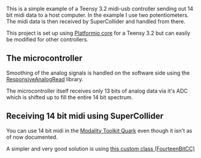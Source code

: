 This is a simple example of a Teensy 3.2 midi-usb controller sending out 14 bit midi data to a host computer. In the example I use two potentiometers. The midi data is then received by SuperCollider and handled from there.

This project is set up using [Platformio core](https://docs.platformio.org/en/latest/core/) for a Teensy 3.2 but can easily be modified for other controllers.

## The microcontroller
Smoothing of the analog signals is handled on the software side using the [ResponsiveAnalogRead](https://github.com/dxinteractive/ResponsiveAnalogRead) library.

The microcontroller itself receives only 13 bits of analog data via it's ADC which is shifted up to fill the entire 14 bit spectrum.

## Receiving 14 bit midi using SuperCollider
You can use 14 bit midi in the [Modality Toolkit Quark](https://github.com/ModalityTeam/Modality-toolkit) even though it isn't as of now documented.

A simpler and very good solution is using [this custom class (FourteenBitCC)](https://gist.github.com/carltesta/bb5065a7b92bab7673237e9cc1c9a612)
